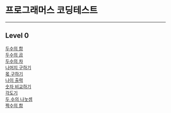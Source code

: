 # 프로그래머스 코딩테스트
<hr />

## Level 0
<a href="https://rec8730.tistory.com/138"> 두수의 합 </a><br/>
<a href="https://rec8730.tistory.com/132"> 두수의 곱 </a><br/>
<a href="https://rec8730.tistory.com/134"> 두수의 차 </a><br/>
<a href="https://rec8730.tistory.com/133"> 나머지 구하기 </a><br/>
<a href="https://rec8730.tistory.com/135"> 몫 구하기 </a><br/>
<a href="https://rec8730.tistory.com/136"> 나이 출력 </a><br/>
<a href="https://rec8730.tistory.com/137"> 숫자 비교하기 </a><br/>
<a href="https://rec8730.tistory.com/139"> 각도기 </a><br/>
<a href="https://rec8730.tistory.com/140"> 두 수의 나눗셈 </a><br/>
<a href="https://rec8730.tistory.com/141"> 짝수의 합 </a><br/>

